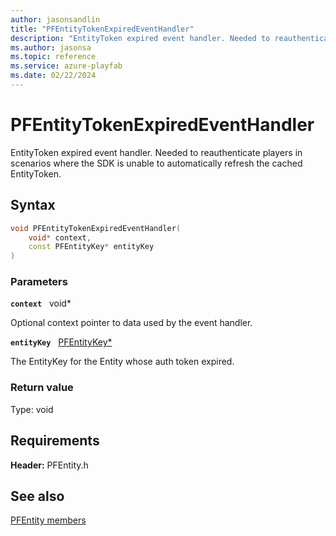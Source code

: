 ```yaml
---
author: jasonsandlin
title: "PFEntityTokenExpiredEventHandler"
description: "EntityToken expired event handler. Needed to reauthenticate players in scenarios where the SDK is unable to automatically refresh the cached EntityToken."
ms.author: jasonsa
ms.topic: reference
ms.service: azure-playfab
ms.date: 02/22/2024
---
```


# PFEntityTokenExpiredEventHandler  

EntityToken expired event handler. Needed to reauthenticate players in scenarios where the SDK is unable to automatically refresh the cached EntityToken.  

## Syntax  
  
```cpp
void PFEntityTokenExpiredEventHandler(  
    void* context,  
    const PFEntityKey* entityKey  
)  
```  
  
### Parameters  
  
**`context`** &nbsp; void*  
  
Optional context pointer to data used by the event handler.  
  
**`entityKey`** &nbsp; [PFEntityKey*](../../pftypes/structs/pfentitykey-c.md)  
  
The EntityKey for the Entity whose auth token expired.  
  
  
### Return value
Type: void
  

  
  
## Requirements  
  
**Header:** PFEntity.h
  
## See also  
[PFEntity members](../pfentity_members.md)  

  
  
